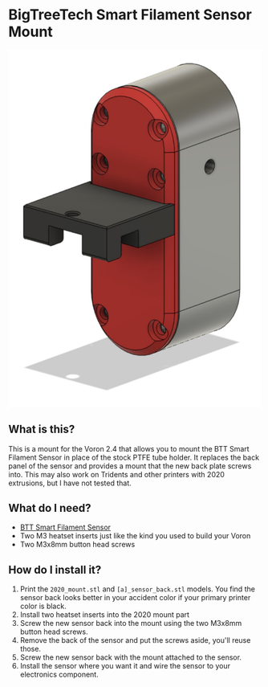 # BigTreeTech Smart Filament Sensor Mount

![BTT Smart Filament Sensor](img/render.jpg)

## What is this?

This is a mount for the Voron 2.4 that allows you to mount the BTT Smart Filament Sensor in place of the stock PTFE tube holder.  It replaces the back panel of the sensor and provides a mount that the new back plate screws into.  This may also work on Tridents and other printers with 2020 extrusions, but I have not tested that.

## What do I need?

- [BTT Smart Filament Sensor](https://biqu.equipment/products/btt-sfs-v1-0-smart-filament-sensor-detection-stuck-blocking-filament-module)
- Two M3 heatset inserts just like the kind you used to build your Voron
- Two M3x8mm button head screws

## How do I install it?

1. Print the `2020_mount.stl` and `[a]_sensor_back.stl` models.  You find the sensor back looks better in your accident color if your primary printer color is black.
2. Install two heatset inserts into the 2020 mount part
3. Screw the new sensor back into the mount using the two M3x8mm button head screws.
4. Remove the back of the sensor and put the screws aside, you'll reuse those.
5. Screw the new sensor back with the mount attached to the sensor.
6. Install the sensor where you want it and wire the sensor to your electronics component.


